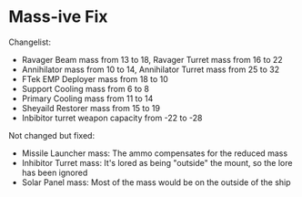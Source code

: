 # Mass-ive Fix
Changelist:
- Ravager Beam mass from 13 to 18, Ravager Turret mass from 16 to 22
- Annihilator mass from 10 to 14, Annihilator Turret mass from 25 to 32
- FTek EMP Deployer mass from 18 to 10
- Support Cooling mass from 6 to 8
- Primary Cooling mass from 11 to 14
- Sheyaild Restorer mass from 15 to 19
- Inbibitor turret weapon capacity from -22 to -28

Not changed but fixed:
- Missile Launcher mass: The ammo compensates for the reduced mass
- Inhibitor Turret mass: It's lored as being "outside" the mount, so the lore has been ignored
- Solar Panel mass: Most of the mass would be on the outside of the ship
